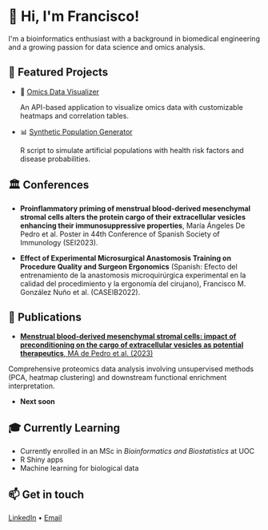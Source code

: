 # 👋 Hi, I'm Francisco!
I'm a bioinformatics enthusiast with a background in biomedical engineering and a growing passion for data science and omics analysis.

## 🔬 Featured Projects

- 🔗 [Omics Data Visualizer](https://github.com/frgonzanu/API_omic-visualization)
  
  An API-based application to visualize omics data with customizable heatmaps and correlation tables.

- 📊 [Synthetic Population Generator](https://github.com/frgonzanu/Disease_artif_population_ORs)
  
  R script to simulate artificial populations with health risk factors and disease probabilities.

## 🏛️ Conferences

- **Proinflammatory priming of menstrual blood-derived mesenchymal stromal cells alters the protein cargo of their extracellular vesicles enhancing their immunosuppressive properties**, María Ángeles De Pedro et al. Poster in 44th Conference of Spanish Society of Immunology (SEI2023).

- **Effect of Experimental Microsurgical Anastomosis Training on Procedure Quality and Surgeon Ergonomics** (Spanish: Efecto del entrenamiento de la anastomosis microquirúrgica experimental en la calidad del procedimiento y la ergonomía del cirujano), Francisco M. González Nuño et al. (CASEIB2022).



## 📄 Publications

- [**Menstrual blood-derived mesenchymal stromal cells: impact of preconditioning on the
cargo of extracellular vesicles as potential therapeutics**, MA de Pedro et al. (2023)](https://doi.org/10.1186/s13287-023-03413-5)

Comprehensive proteomics data analysis involving unsupervised methods (PCA, heatmap clustering) and downstream functional enrichment interpretation.

- **Next soon** 

## 🎓 Currently Learning
- Currently enrolled in an MSc in *Bioinformatics and Biostatistics* at UOC
- R Shiny apps  
- Machine learning for biological data

## 📫 Get in touch
[LinkedIn](https://www.linkedin.com/in/francisco-manuel-gonzalez-nuno/) • [Email](mailto:paco.gonzaln@gmail.com)
